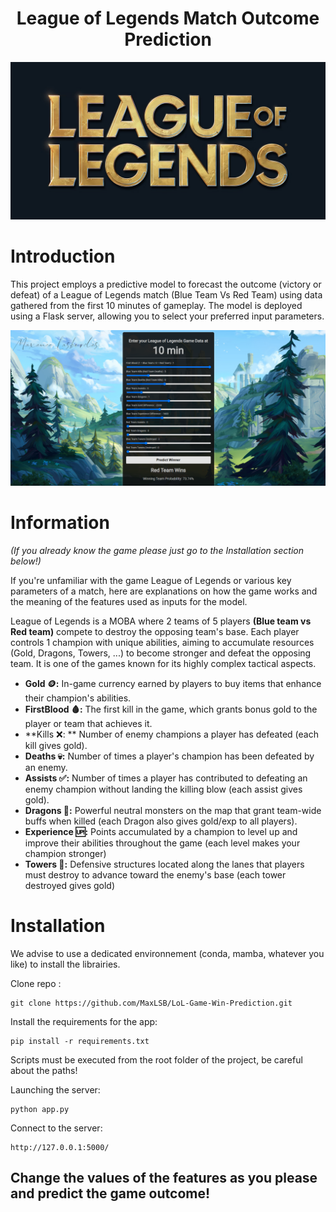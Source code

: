 <div align="center">
  <h1>League of Legends Match Outcome Prediction</h1>
  <img src="images/lol_logo.png" alt="LoL Logo" width="600"/>
</div>

# Introduction

This project employs a predictive model to forecast the outcome (victory or defeat) of a League of Legends match (Blue Team Vs Red Team) using data gathered from the first 10 minutes of gameplay. The model is deployed using a Flask server, allowing you to select your preferred input parameters.

<div align="center">
  <img src="images/interface.png" alt="Interface" width="600"/>
</div>

# Information
_(If you already know the game please just go to the Installation section below!)_

If you're unfamiliar with the game League of Legends or various key parameters of a match, here are explanations on how the game works and the meaning of the features used as inputs for the model.

League of Legends is a MOBA where 2 teams of 5 players **(Blue team vs Red team)** compete to destroy the opposing team's base. Each player controls 1 champion with unique abilities, aiming to accumulate resources (Gold, Dragons, Towers, ...) to become stronger and defeat the opposing team. It is one of the games known for its highly complex tactical aspects.

- **Gold 🪙:** In-game currency earned by players to buy items that enhance their champion's abilities.
- **FirstBlood 🩸:** The first kill in the game, which grants bonus gold to the player or team that achieves it.
- **Kills ❌: ** Number of enemy champions a player has defeated (each kill gives gold).
- **Deaths 💀:** Number of times a player's champion has been defeated by an enemy.
- **Assists ✅:** Number of times a player has contributed to defeating an enemy champion without landing the killing blow (each assist gives gold).
- **Dragons 🐉:** Powerful neutral monsters on the map that grant team-wide buffs when killed (each Dragon also gives gold/exp to all players).
- **Experience 🆙:** Points accumulated by a champion to level up and improve their abilities throughout the game (each level makes your champion stronger)
- **Towers 🗿:** Defensive structures located along the lanes that players must destroy to advance toward the enemy's base (each tower destroyed gives gold)

# Installation

We advise to use a dedicated environnement (conda, mamba, whatever you like) to install the librairies.

Clone repo :
```
git clone https://github.com/MaxLSB/LoL-Game-Win-Prediction.git
```

Install the requirements for the app:
```
pip install -r requirements.txt
```

Scripts must be executed from the root folder of the project, be careful about the paths!

Launching the server:
```
python app.py
```

Connect to the server:
```
http://127.0.0.1:5000/
```
<h2> Change the values of the features as you please and predict the game outcome! </h2>
